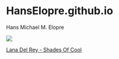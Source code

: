 # HansElopre.github.io
Hans Michael M. Elopre

![](https://i.pinimg.com/564x/dc/45/ad/dc45ad2fd4009aae10da875327ff8597.jpg)

[Lana Del Rey - Shades Of Cool ](https://www.youtube.com/watch?v=rJABBmAMXnY)

